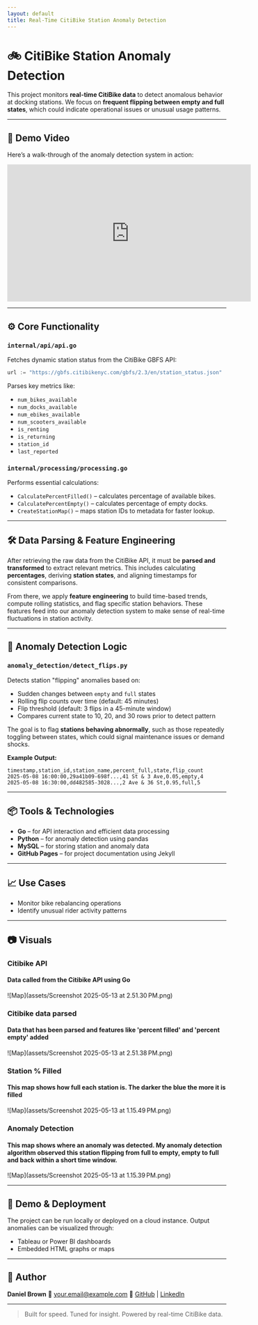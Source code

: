 ```yaml
---
layout: default
title: Real-Time CitiBike Station Anomaly Detection
---
```


# 🚲 CitiBike Station Anomaly Detection

This project monitors **real-time CitiBike data** to detect anomalous behavior at docking stations. We focus on **frequent flipping between empty and full states**, which could indicate operational issues or unusual usage patterns.

---

## 🎥 Demo Video

Here’s a walk-through of the anomaly detection system in action:

  <iframe width="560" height="315" src="https://www.youtube.com/embed/Ik1FlE2llmI" title="YouTube video player" frameborder="0" allowfullscreen></iframe>

---


## ⚙️ Core Functionality

### `internal/api/api.go`

Fetches dynamic station status from the CitiBike GBFS API:

```go
url := "https://gbfs.citibikenyc.com/gbfs/2.3/en/station_status.json"
````

Parses key metrics like:

* `num_bikes_available`
* `num_docks_available`
* `num_ebikes_available`
* `num_scooters_available`
* `is_renting`
* `is_returning`
* `station_id`
* `last_reported`

### `internal/processing/processing.go`

Performs essential calculations:

* `CalculatePercentFilled()` – calculates percentage of available bikes.
* `CalculatePercentEmpty()` – calculates percentage of empty docks.
* `CreateStationMap()` – maps station IDs to metadata for faster lookup.

---

## 🛠️ Data Parsing & Feature Engineering

After retrieving the raw data from the CitiBike API, it must be **parsed and transformed** to extract relevant metrics. This includes calculating **percentages**, deriving **station states**, and aligning timestamps for consistent comparisons.

From there, we apply **feature engineering** to build time-based trends, compute rolling statistics, and flag specific station behaviors. These features feed into our anomaly detection system to make sense of real-time fluctuations in station activity.

---

## 🧠 Anomaly Detection Logic

### `anomaly_detection/detect_flips.py`

Detects station "flipping" anomalies based on:

* Sudden changes between `empty` and `full` states
* Rolling flip counts over time (default: 45 minutes)
* Flip threshold (default: 3 flips in a 45-minute window)
* Compares current state to 10, 20, and 30 rows prior to detect pattern

The goal is to flag **stations behaving abnormally**, such as those repeatedly toggling between states, which could signal maintenance issues or demand shocks.

**Example Output:**

```csv
timestamp,station_id,station_name,percent_full,state,flip_count
2025-05-08 16:00:00,29a41b09-698f...,41 St & 3 Ave,0.05,empty,4
2025-05-08 16:30:00,dd482585-3028...,2 Ave & 36 St,0.95,full,5
```

---

## 📦 Tools & Technologies

* **Go** – for API interaction and efficient data processing
* **Python** – for anomaly detection using pandas
* **MySQL** – for storing station and anomaly data
* **GitHub Pages** – for project documentation using Jekyll

---

## 📈 Use Cases

* Monitor bike rebalancing operations
* Identify unusual rider activity patterns

---

## 📷 Visuals

### Citibike API
#### Data called from the Citibike API using Go
![Map](assets/Screenshot 2025-05-13 at 2.51.30 PM.png)

### Citibike data parsed
#### Data that has been parsed and features like 'percent filled' and 'percent empty' added
![Map](assets/Screenshot 2025-05-13 at 2.51.38 PM.png)

### Station % Filled
#### This map shows how full each station is. The darker the blue the more it is filled
![Map](assets/Screenshot 2025-05-13 at 1.15.49 PM.png)

### Anomaly Detection
#### This map shows where an anomaly was detected. My anomaly detection algorithm observed this station flipping from full to empty, empty to full and back within a short time window.
![Map](assets/Screenshot 2025-05-13 at 1.15.39 PM.png)

---

## 🚀 Demo & Deployment

The project can be run locally or deployed on a cloud instance. Output anomalies can be visualized through:

* Tableau or Power BI dashboards
* Embedded HTML graphs or maps

---

## 👤 Author

**Daniel Brown**
📧 [your.email@example.com](mailto:djbrown227@gmail.com)
🔗 [GitHub](https://github.com/djbrown227/citibike_anomaly_detection) | [LinkedIn](https://www.linkedin.com/in/daniel-brown-203288146/)

---

> Built for speed. Tuned for insight. Powered by real-time CitiBike data.
